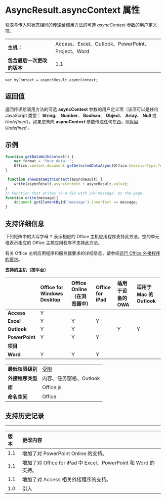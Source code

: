 
# <a name="asyncresult.asynccontext-property"></a>AsyncResult.asyncContext 属性
获取与传入时状态相同的传递给调用方法的可选 _asyncContext_ 参数的用户定义项。

|||
|:-----|:-----|
|**主机：**|Access、Excel、Outlook、PowerPoint、Project、Word|
|**包含最后一次更改的版本**|1.1|

```
var myContext = asynchResult.asyncContext;
```


## <a name="return-value"></a>返回值

返回传递给调用方法的可选  **asyncContext** 参数的用户定义项（该项可以是任何 JavaScript 类型： **String**、 **Number**、 **Boolean**、 **Object**、 **Array**、 **Null** 或 _Undefined_）。如果您未向  **asyncContext** 参数传递任何东西，则返回 _Undefined_ 。


## <a name="example"></a>示例




```js
function getDataWithContext() {
    var format = "Your data: ";
    Office.context.document.getSelectedDataAsync(Office.CoercionType.Text, { asyncContext: format }, showDataWithContext);
}

 function showDataWithContext(asyncResult) {
    write(asyncResult.asyncContext + asyncResult.value);
}
// Function that writes to a div with id='message' on the page.
function write(message){
    document.getElementById('message').innerText += message; 
}

```




## <a name="support-details"></a>支持详细信息


下列矩阵中的大写字母 Y 表示相应的 Office 主机应用程序支持此方法。空的单元格表示相应的 Office 主机应用程序不支持此方法。

有关 Office 主机应用程序和服务器要求的详细信息，请参阅[运行 Office 外接程序的要求](../../docs/overview/requirements-for-running-office-add-ins.md)。


**支持的主机（按平台）**


||**Office for Windows Desktop**|**Office Online（在浏览器中）**|**Office for iPad**|**适用于设备的 OWA**|**适用于 Mac 的 Outlook**|
|:-----|:-----|:-----|:-----|:-----|:-----|
|**Access**|Y|||||
|**Excel**|Y|Y|Y|||
|**Outlook**|Y|Y||Y|Y|
|**PowerPoint**|Y|Y|Y|||
|**项目**||||||
|**Word**|Y|Y|Y|||

|||
|:-----|:-----|
|**最低权限级别**|[受限](../../docs/develop/requesting-permissions-for-api-use-in-content-and-task-pane-add-ins.md)|
|**外接程序类型**|内容、任务窗格、Outlook|
|**库**|Office.js|
|**命名空间**|Office|

## <a name="support-history"></a>支持历史记录



****


|**版本**|**更改内容**|
|:-----|:-----|
|1.1|增加了对 PowerPoint Online 的支持。|
|1.1|增加了对 Office for iPad 中 Excel、PowerPoint 和 Word 的支持。|
|1.1|增加了对 Access 相关外接程序的支持。|
|1.0|引入|
